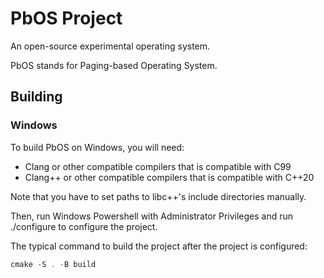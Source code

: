# PbOS Project

An open-source experimental operating system.

PbOS stands for Paging-based Operating System.

## Building

### Windows

To build PbOS on Windows, you will need:

* Clang or other compatible compilers that is compatible with C99
* Clang++ or other compatible compilers that is compatible with C++20

Note that you have to set paths to libc++'s include directories manually.

Then, run Windows Powershell with Administrator Privileges and run ./configure to configure the project.

The typical command to build the project after the project is configured:

```powershell
cmake -S . -B build
```

